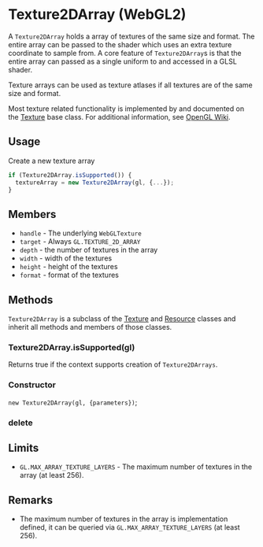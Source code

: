 # Texture2DArray (WebGL2)

A `Texture2DArray` holds a array of textures of the same size and format. The entire array can be passed to the shader which uses an extra texture coordinate  to sample from. A core feature of `Texture2DArray`s is that the entire array can passed as a single uniform to and accessed in a GLSL shader.

Texture arrays can be used as texture atlases if all textures are of the same size and format.

Most texture related functionality is implemented by and documented on the [Texture](texture.md) base class. For additional information, see [OpenGL Wiki](https://www.khronos.org/opengl/wiki/Texture).


## Usage

Create a new texture array
```js
if (Texture2DArray.isSupported()) {
  textureArray = new Texture2DArray(gl, {...});
}
```


## Members

* `handle` - The underlying `WebGLTexture`
* `target` - Always `GL.TEXTURE_2D_ARRAY`
* `depth` - the number of textures in the array
* `width` - width of the textures
* `height` - height of the textures
* `format` - format of the textures


## Methods

`Texture2DArray` is a subclass of the [Texture](texture.md) and [Resource](resource.md) classes and inherit all methods and members of those classes.


### Texture2DArray.isSupported(gl)

Returns true if the context supports creation of `Texture2DArrays`.


### Constructor

`new Texture2DArray(gl, {parameters})`;


### delete


## Limits

* `GL.MAX_ARRAY_TEXTURE_LAYERS` - The maximum number of textures in the array (at least 256).


## Remarks

* The maximum number of textures in the array is implementation defined, it can be queried via `GL.MAX_ARRAY_TEXTURE_LAYERS` (at least 256).
